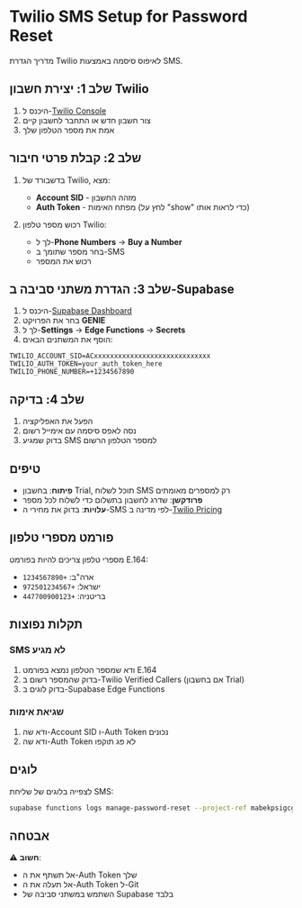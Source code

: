 # Twilio SMS Setup for Password Reset

מדריך הגדרת Twilio לאיפוס סיסמה באמצעות SMS.

## שלב 1: יצירת חשבון Twilio

1. היכנס ל-[Twilio Console](https://console.twilio.com/)
2. צור חשבון חדש או התחבר לחשבון קיים
3. אמת את מספר הטלפון שלך

## שלב 2: קבלת פרטי חיבור

1. בדשבורד של Twilio, מצא:
   - **Account SID** - מזהה החשבון
   - **Auth Token** - מפתח האימות (לחץ על "show" כדי לראות אותו)

2. רכוש מספר טלפון Twilio:
   - לך ל-**Phone Numbers** → **Buy a Number**
   - בחר מספר שתומך ב-SMS
   - רכוש את המספר

## שלב 3: הגדרת משתני סביבה ב-Supabase

1. היכנס ל-[Supabase Dashboard](https://supabase.com/dashboard)
2. בחר את הפרויקט **GENIE**
3. לך ל-**Settings** → **Edge Functions** → **Secrets**
4. הוסף את המשתנים הבאים:

```
TWILIO_ACCOUNT_SID=ACxxxxxxxxxxxxxxxxxxxxxxxxxxxxx
TWILIO_AUTH_TOKEN=your_auth_token_here
TWILIO_PHONE_NUMBER=+1234567890
```

## שלב 4: בדיקה

1. הפעל את האפליקציה
2. נסה לאפס סיסמה עם אימייל רשום
3. בדוק שמגיע SMS למספר הטלפון הרשום

## טיפים

- **פיתוח**: בחשבון Trial, תוכל לשלוח SMS רק למספרים מאומתים
- **פרודקשן**: שדרג לחשבון בתשלום כדי לשלוח לכל מספר
- **עלויות**: בדוק את מחירי ה-SMS לפי מדינה ב-[Twilio Pricing](https://www.twilio.com/sms/pricing)

## פורמט מספרי טלפון

מספרי טלפון צריכים להיות בפורמט E.164:
- ארה"ב: `+1234567890`
- ישראל: `+972501234567`
- בריטניה: `+447700900123`

## תקלות נפוצות

### SMS לא מגיע
1. ודא שמספר הטלפון נמצא בפורמט E.164
2. בדוק שהמספר רשום ב-Twilio Verified Callers (אם בחשבון Trial)
3. בדוק לוגים ב-Supabase Edge Functions

### שגיאת אימות
1. ודא שה-Account SID ו-Auth Token נכונים
2. ודא שה-Auth Token לא פג תוקפו

## לוגים

לצפייה בלוגים של שליחת SMS:
```bash
supabase functions logs manage-password-reset --project-ref mabekpsigcgnszmudxjt
```

## אבטחה

⚠️ **חשוב**: 
- אל תשתף את ה-Auth Token שלך
- אל תעלה את ה-Auth Token ל-Git
- השתמש במשתני סביבה של Supabase בלבד

